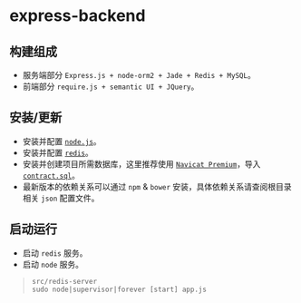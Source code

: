 # express-backend

## 构建组成
- 服务端部分 `Express.js + node-orm2 + Jade + Redis + MySQL`。
- 前端部分 `require.js + semantic UI + JQuery`。

## 安装/更新
- 安装并配置 [`node.js`](https://nodejs.org/en)。
- 安装并配置 [`redis`](http://redis.io/)。
- 安装并创建项目所需数据库，这里推荐使用 [`Navicat Premium`](http://xclient.info/s/navicat-premium.html)，导入 [`contract.sql`](/contract.sql)。
- 最新版本的依赖关系可以通过 `npm` & `bower` 安装，具体依赖关系请查阅根目录相关 `json` 配置文件。

## 启动运行
- 启动 `redis` 服务。  
- 启动 `node` 服务。 

> `src/redis-server`  
> `sudo node|supervisor|forever [start] app.js`
